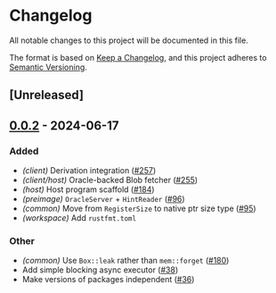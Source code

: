 # Changelog
All notable changes to this project will be documented in this file.

The format is based on [Keep a Changelog](https://keepachangelog.com/en/1.0.0/),
and this project adheres to [Semantic Versioning](https://semver.org/spec/v2.0.0.html).

## [Unreleased]

## [0.0.2](https://github.com/moongate-forks/kona/compare/kona-common-v0.0.1...kona-common-v0.0.2) - 2024-06-17

### Added
- *(client)* Derivation integration ([#257](https://github.com/moongate-forks/kona/pull/257))
- *(client/host)* Oracle-backed Blob fetcher ([#255](https://github.com/moongate-forks/kona/pull/255))
- *(host)* Host program scaffold ([#184](https://github.com/moongate-forks/kona/pull/184))
- *(preimage)* `OracleServer` + `HintReader` ([#96](https://github.com/moongate-forks/kona/pull/96))
- *(common)* Move from `RegisterSize` to native ptr size type ([#95](https://github.com/moongate-forks/kona/pull/95))
- *(workspace)* Add `rustfmt.toml`

### Other
- *(common)* Use `Box::leak` rather than `mem::forget` ([#180](https://github.com/moongate-forks/kona/pull/180))
- Add simple blocking async executor ([#38](https://github.com/moongate-forks/kona/pull/38))
- Make versions of packages independent ([#36](https://github.com/moongate-forks/kona/pull/36))
